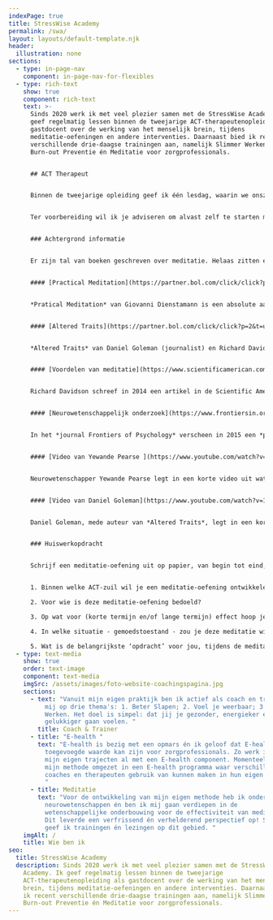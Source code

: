 ```yaml
---
indexPage: true
title: StressWise Academy
permalink: /swa/
layout: layouts/default-template.njk
header:
  illustration: none
sections:
  - type: in-page-nav
    component: in-page-nav-for-flexibles
  - type: rich-text
    show: true
    component: rich-text
    text: >-
      Sinds 2020 werk ik met veel plezier samen met de StressWise Academy. Ik
      geef regelmatig lessen binnen de tweejarige ACT-therapeutenopleiding als
      gastdocent over de werking van het menselijk brein, tijdens
      meditatie-oefeningen en andere interventies. Daarnaast bied ik recent
      verschillende drie-daagse trainingen aan, namelijk Slimmer Werken,
      Burn-out Preventie én Meditatie voor zorgprofessionals.


      ## ACT Therapeut


      Binnen de tweejarige opleiding geef ik één lesdag, waarin we onszelf onder dompelen in de wereld van de meditatie. Meditatie en Mindfulness heeft een prominente positie binnen ACT. Tijdens die lesdag zullen we dan ook actief oefenen met verschillende meditatievormen en bekijken we wat de huidige wetenschappelijke kennis ons te bieden heeft over meditatie en mindfulness. 


      Ter voorbereiding wil ik je adviseren om alvast zelf te starten met mediteren. Hoe meer meditatie-ervaring je hebt, hoe meer deze dag je zal opleveren. Weet je niet goed waar je moet beginnen, begin dan met het gebruik van een meditatieapp. Inmiddels stikt het van de meditatieapps, zoals Headspace en Calm. Ik vind zelf de nieuwere app, [Petit Bambou](https://www.petitbambou.com/nl), een erg prettige Nederlandstalige app om mee te starten. 


      ### Achtergrond informatie


      Er zijn tal van boeken geschreven over meditatie. Helaas zitten er ook veel boeken tussen, die zich baseren op onvoldoende of zelfs incorrecte informatie. Veel populaire meditatieboeken overdrijven bijvoorbeeld de werking van meditatie of citeren slecht uitgevoerde onderzoeken. Echter, er zijn twee boeken, die ik kan aanraden. Ook wil ik je wijzen op twee artikelen en twee video's. Veel plezier tijdens het voorbereiden!


      #### [Practical Meditation](https://partner.bol.com/click/click?p=2&t=url&s=1072144&f=TXL&url=https%3A%2F%2Fwww.bol.com%2Fnl%2Fnl%2Ff%2Fpractical-meditation%2F9200000084329858%2F&name=Practical%20Meditation%2C%20Giovanni%20Dienstmann)


      *Pratical Meditation* van Giovanni Dienstamann is een absolute aanrader, zeer geschikt voor zorgprofessionals. Giovanni is in staat geweest een compact boek te schrijven, waardoor je op een overzichtelijke wijze kennis maakt met verschillende meditatiestromingen en oefeningen. Dit boek kan perfect als inspiratiebron dienen voor jouw meditatie-oefeningen.


      #### [Altered Traits](https://partner.bol.com/click/click?p=2&t=url&s=1072144&f=TXL&url=https%3A%2F%2Fwww.bol.com%2Fnl%2Fnl%2Ff%2Faltered-traits%2F9200000074437562%2F&name=Altered%20Traits)


      *Altered Traits* van Daniel Goleman (journalist) en Richard Davidson (neurowetenschapper) is dé bron om je jezelf te verdiepen in de wetenschappelijke onderbouwde werking van meditatie. Met die kanttekening dat hoe toegankelijk dan ook, het blijft een samenvatting van 20 jaar wetenschappelijk onderzoek naar meditatie.


      #### [Voordelen van meditatie](https://www.scientificamerican.com/article/neuroscience-reveals-the-secrets-of-meditation-s-benefits/)


      Richard Davidson schreef in 2014 een artikel in de Scientific American over de voordelen van meditatie. Lees deze journalistieke wetenschapspublicatie, ideaal wanneer je er niet aan toe komt om het boek *Altered Traits* te lezen. 


      #### [Neurowetenschappelijk onderzoek](https://www.frontiersin.org/articles/10.3389/fpsyg.2015.00776/full)


      In het *journal Frontiers of Psychology* verscheen in 2015 een *perspective article* dat in slechts 10 pagina's, een mooie samenvatting geeft van het neurowetenschappelijk onderzoek gericht op meditatie.


      #### [Video van Yewande Pearse ](https://www.youtube.com/watch?v=rZN6DcV5chA)


      Neurowetenschapper Yewande Pearse legt in een korte video uit wat voor effecten meditatie kan hebben op je hersenen. 


      #### [Video van Daniel Goleman](https://www.youtube.com/watch?v=10J6crRacZg&list=PLm4qFsAspR3bsGIjxmwQoSxMiIemXj9mq&index=21&t=74s)


      Daniel Goleman, mede auteur van *Altered Traits*, legt in een korte video uit wat voor unieke bevindingen zijn collega Richard Davidson heeft gedaan met zijn onderzoeksteam. 


      ### Huiswerkopdracht


      Schrijf een meditatie-oefening uit op papier, van begin tot eind, van ongeveer 10-30 minuten. Dit kan een oefening zijn, die je kent óf een, die je bewerkt óf een, die je zelf bedenkt. Welke meditatie-oefening of meditatie-techniek je kiest, is helemaal aan jou. Zorg ervoor dat je begint met een intro, waarbij je ontspannen kan beginnen met de oefening én een outro om langzaam uit de oefening te komen. Beantwoord de volgende vragen voordat je begint, zodat je alvast bewust bedenkt waarom je bepaalde keuzes maakt.


      1. Binnen welke ACT-zuil wil je een meditatie-oefening ontwikkelen?

      2. Voor wie is deze meditatie-oefening bedoeld?

      3. Op wat voor (korte termijn en/of lange termijn) effect hoop je, nadat de meditatie is afgerond?

      4. In welke situatie - gemoedstoestand - zou je deze meditatie willen gebruiken?

      5. Wat is de belangrijkste ‘opdracht’ voor jou, tijdens de meditatie-oefening?
  - type: text-media
    show: true
    order: text-image
    component: text-media
    imgSrc: /assets/images/foto-website-coachingspagina.jpg
    sections:
      - text: "Vanuit mijn eigen praktijk ben ik actief als coach en trainer. Ik richt
          mij op drie thema's: 1. Beter Slapen; 2. Voel je weerbaar; 3. Slimmer
          Werken. Het doel is simpel: dat jij je gezonder, energieker en
          gelukkiger gaan voelen. "
        title: Coach & Trainer
      - title: "E-health "
        text: "E-health is bezig met een opmars én ik geloof dat E-health van
          toegevoegde waarde kan zijn voor zorgprofessionals. Zo werk ik binnen
          mijn eigen trajecten al met een E-health component. Momenteel wordt
          mijn methode omgezet in een E-health programma waar verschillende
          coaches en therapeuten gebruik van kunnen maken in hun eigen praktijk.
          "
      - title: Meditatie
        text: "Voor de ontwikkeling van mijn eigen methode heb ik onderzoek gedaan in de
          neurowetenschappen én ben ik mij gaan verdiepen in de
          wetenschappelijke onderbouwing voor de effectiviteit van meditatie.
          Dit leverde een verfrissend én verhelderend perspectief op! Sindsdien
          geef ik trainingen én lezingen op dit gebied. "
    imgAlt: /
    title: Wie ben ik
seo:
  title: StressWise Academy
  description: Sinds 2020 werk ik met veel plezier samen met de StressWise
    Academy. Ik geef regelmatig lessen binnen de tweejarige
    ACT-therapeutenopleiding als gastdocent over de werking van het menselijk
    brein, tijdens meditatie-oefeningen en andere interventies. Daarnaast bied
    ik recent verschillende drie-daagse trainingen aan, namelijk Slimmer Werken,
    Burn-out Preventie én Meditatie voor zorgprofessionals.
---
```

